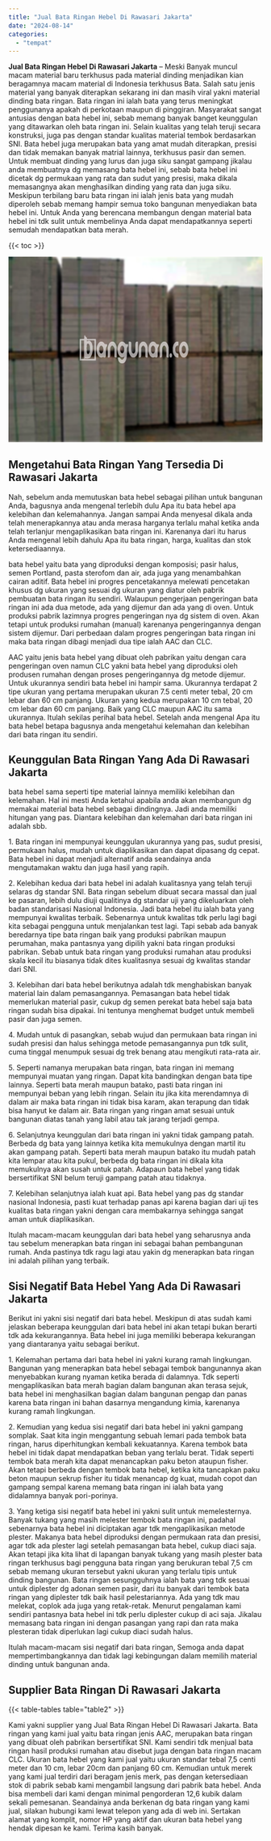 ```yaml
---
title: "Jual Bata Ringan Hebel Di Rawasari Jakarta"
date: "2024-08-14"
categories: 
  - "tempat"
---
```


**Jual Bata Ringan Hebel Di Rawasari Jakarta** – Meski Banyak muncul macam material baru terkhusus pada material dinding menjadikan kian beragamnya macam material di Indonesia terkhusus Bata. Salah satu jenis material yang banyak diterapkan sekarang ini dan masih viral yakni material dinding bata ringan. Bata ringan ini ialah bata yang terus meningkat penggunanya apakah di perkotaan maupun di pinggiran. Masyarakat sangat antusias dengan bata hebel ini, sebab memang banyak banget keunggulan yang ditawarkan oleh bata ringan ini. Selain kualitas yang telah teruji secara konstruksi, juga pas dengan standar kualitas material tembok berdasarkan SNI. Bata hebel juga merupakan bata yang amat mudah diterapkan, presisi dan tidak memakan banyak matrial lainnya, terkhusus pasir dan semen. Untuk membuat dinding yang lurus dan juga siku sangat gampang jikalau anda membuatnya dg memasang bata hebel ini, sebab bata hebel ini dicetak dg permukaan yang rata dan sudut yang presisi, maka dikala memasangnya akan menghasilkan dinding yang rata dan juga siku. Meskipun terbilang baru bata ringan ini ialah jenis bata yang mudah diperoleh sebab memang hampir semua toko bangunan menyediakan bata hebel ini. Untuk Anda yang berencana membangun dengan material bata hebel ini tdk sulit untuk membelinya Anda dapat mendapatkannya seperti semudah mendapatkan bata merah.

{{< toc >}}

![Jual Bata Ringan Hebel Di Rawasari Jakarta](/images/jual-hebel-murah-21.png)

## Mengetahui Bata Ringan Yang Tersedia Di Rawasari Jakarta

Nah, sebelum anda memutuskan bata hebel sebagai pilihan untuk bangunan Anda, bagusnya anda mengenal terlebih dulu Apa itu bata hebel apa kelebihan dan kelemahannya. Jangan sampai Anda menyesal dikala anda telah menerapkannya atau anda merasa harganya terlalu mahal ketika anda telah terlanjur mengaplikasikan bata ringan ini. Karenanya dari itu harus Anda mengenal lebih dahulu Apa itu bata ringan, harga, kualitas dan stok ketersediaannya.

bata hebel yaitu bata yang diproduksi dengan komposisi; pasir halus, semen Portland, pasta sterofom dan air, ada juga yang menambahkan cairan aditif. Bata hebel ini progres pencetakannya melewati pencetakan khusus dg ukuran yang sesuai dg ukuran yang diatur oleh pabrik pembuatan bata ringan itu sendiri. Walaupun pengerjaan pengeringan bata ringan ini ada dua metode, ada yang dijemur dan ada yang di oven. Untuk produksi pabrik lazimnya progres pengeringan nya dg sistem di oven. Akan tetapi untuk produksi rumahan (manual) karenanya pengeringannya dengan sistem dijemur. Dari perbedaan dalam progres pengeringan bata ringan ini maka bata ringan dibagi menjadi dua tipe ialah AAC dan CLC.

AAC yaitu jenis bata hebel yang dibuat oleh pabrikan yaitu dengan cara pengeringan oven namun CLC yakni bata hebel yang diproduksi oleh produsen rumahan dengan proses pengeringannya dg metode dijemur. Untuk ukurannya sendiri bata hebel ini hampir sama. Ukurannya terdapat 2 tipe ukuran yang pertama merupakan ukuran 7.5 centi meter tebal, 20 cm lebar dan 60 cm panjang. Ukuran yang kedua merupakan 10 cm tebal, 20 cm lebar dan 60 cm panjang. Baik yang CLC maupun AAC itu sama ukurannya. Itulah sekilas perihal bata hebel. Setelah anda mengenal Apa itu bata hebel betapa bagusnya anda mengetahui kelemahan dan kelebihan dari bata ringan itu sendiri.

## Keunggulan Bata Ringan Yang Ada Di Rawasari Jakarta

bata hebel sama seperti tipe material lainnya memiliki kelebihan dan kelemahan. Hal ini mesti Anda ketahui apabila anda akan membangun dg memakai material bata hebel sebagai dindingnya. Jadi anda memiliki hitungan yang pas. Diantara kelebihan dan kelemahan dari bata ringan ini adalah sbb.

1\. Bata ringan ini mempunyai keunggulan ukurannya yang pas, sudut presisi, permukaan halus, mudah untuk diaplikasikan dan dapat dipasang dg cepat. Bata hebel ini dapat menjadi alternatif anda seandainya anda mengutamakan waktu dan juga hasil yang rapih.

2\. Kelebihan kedua dari bata hebel ini adalah kualitasnya yang telah teruji selaras dg standar SNI. Bata ringan sebelum dibuat secara massal dan jual ke pasaran, lebih dulu diuji qualitinya dg standar uji yang dikeluarkan oleh badan standarisasi Nasional Indonesia. Jadi bata hebel itu ialah bata yang mempunyai kwalitas terbaik. Sebenarnya untuk kwalitas tdk perlu lagi bagi kita sebagai pengguna untuk menjalankan test lagi. Tapi sebab ada banyak beredarnya tipe bata ringan baik yang produksi pabrikan maupun perumahan, maka pantasnya yang dipilih yakni bata ringan produksi pabrikan. Sebab untuk bata ringan yang produksi rumahan atau produksi skala kecil itu biasanya tidak dites kualitasnya sesuai dg kwalitas standar dari SNI.

3\. Kelebihan dari bata hebel berikutnya adalah tdk menghabiskan banyak material lain dalam pemasangannya. Pemasangan bata hebel tidak memerlukan material pasir, cukup dg semen perekat bata hebel saja bata ringan sudah bisa dipakai. Ini tentunya menghemat budget untuk membeli pasir dan juga semen.

4\. Mudah untuk di pasangkan, sebab wujud dan permukaan bata ringan ini sudah presisi dan halus sehingga metode pemasangannya pun tdk sulit, cuma tinggal menumpuk sesuai dg trek benang atau mengikuti rata-rata air.

5\. Seperti namanya merupakan bata ringan, bata ringan ini memang mempunyai muatan yang ringan. Dapat kita bandingkan dengan bata tipe lainnya. Seperti bata merah maupun batako, pasti bata ringan ini mempunyai beban yang lebih ringan. Selain itu jika kita merendamnya di dalam air maka bata ringan ini tidak bisa karam, akan terapung dan tidak bisa hanyut ke dalam air. Bata ringan yang ringan amat sesuai untuk bangunan diatas tanah yang labil atau tak jarang terjadi gempa.

6\. Selanjutnya keunggulan dari bata ringan ini yakni tidak gampang patah. Berbeda dg bata yang lainnya ketika kita memukulnya dengan martil itu akan gampang patah. Seperti bata merah maupun batako itu mudah patah kita lempar atau kita pukul, berbeda dg bata ringan ini dikala kita memukulnya akan susah untuk patah. Adapaun bata hebel yang tidak bersertifikat SNI belum teruji gampang patah atau tidaknya.

7\. Kelebihan selanjutnya ialah kuat api. Bata hebel yang pas dg standar nasional Indonesia, pasti kuat terhadap panas api karena bagian dari uji tes kualitas bata ringan yakni dengan cara membakarnya sehingga sangat aman untuk diaplikasikan.

Itulah macam-macam keunggulan dari bata hebel yang seharusnya anda tau sebelum menerapkan bata ringan ini sebagai bahan pembangunan rumah. Anda pastinya tdk ragu lagi atau yakin dg menerapkan bata ringan ini adalah pilihan yang terbaik.

## Sisi Negatif Bata Hebel Yang Ada Di Rawasari Jakarta

Berikut ini yakni sisi negatif dari bata hebel. Meskipun di atas sudah kami jelaskan beberapa keunggulan dari bata hebel ini akan tetapi bukan berarti tdk ada kekurangannya. Bata hebel ini juga memiliki beberapa kekurangan yang diantaranya yaitu sebagai berikut.

1\. Kelemahan pertama dari bata hebel ini yakni kurang ramah lingkungan. Bangunan yang menerapkan bata hebel sebagai tembok bangunannya akan menyebabkan kurang nyaman ketika berada di dalamnya. Tdk seperti mengaplikasikan bata merah bagian dalam bangunan akan terasa sejuk, bata hebel ini menghasilkan bagian dalam bangunan pengap dan panas karena bata ringan ini bahan dasarnya mengandung kimia, karenanya kurang ramah lingkungan.

2\. Kemudian yang kedua sisi negatif dari bata hebel ini yakni gampang somplak. Saat kita ingin menggantung sebuah lemari pada tembok bata ringan, harus diperhitungkan kembali kekuatannya. Karena tembok bata hebel ini tidak dapat mendapatkan beban yang terlalu berat. Tidak seperti tembok bata merah kita dapat menancapkan paku beton ataupun fisher. Akan tetapi berbeda dengan tembok bata hebel, ketika kita tancapkan paku beton maupun sekrup fisher itu tidak menancap dg kuat, mudah copot dan gampang sempal karena memang bata ringan ini ialah bata yang didalamnya banyak pori-porinya.

3\. Yang ketiga sisi negatif bata hebel ini yakni sulit untuk memelesternya. Banyak tukang yang masih melester tembok bata ringan ini, padahal sebenarnya bata hebel ini diciptakan agar tdk mengaplikasikan metode plester. Makanya bata hebel diproduksi dengan permukaan rata dan presisi, agar tdk ada plester lagi setelah pemasangan bata hebel, cukup diaci saja. Akan tetapi jika kita lihat di lapangan banyak tukang yang masih plester bata ringan terkhusus bagi pengguna bata ringan yang berukuran tebal 7,5 cm sebab memang ukuran tersebut yakni ukuran yang terlalu tipis untuk dinding bangunan. Bata ringan sesungguhnya ialah bata yang tdk sesuai untuk diplester dg adonan semen pasir, dari itu banyak dari tembok bata ringan yang diplester tdk baik hasil pelestariannya. Ada yang tdk mau melekat, coplok ada juga yang retak-retak. Menurut pengalaman kami sendiri pantasnya bata hebel ini tdk perlu diplester cukup di aci saja. Jikalau memasang bata ringan ini dengan pasangan yang rapi dan rata maka plesteran tidak diperlukan lagi cukup diaci sudah halus.

Itulah macam-macam sisi negatif dari bata ringan, Semoga anda dapat mempertimbangkannya dan tidak lagi kebingungan dalam memilih material dinding untuk bangunan anda.

## Supplier Bata Ringan Di Rawasari Jakarta

{{< table-tables table="table2" >}}

Kami yakni supplier yang Jual Bata Ringan Hebel Di Rawasari Jakarta. Bata ringan yang kami jual yaitu bata ringan jenis AAC, merupakan bata ringan yang dibuat oleh pabrikan bersertifikat SNI. Kami sendiri tdk menjual bata ringan hasil produksi rumahan atau disebut juga dengan bata ringan macam CLC. Ukuran bata hebel yang kami jual yaitu ukuran standar tebal 7,5 centi meter dan 10 cm, lebar 20cm dan panjang 60 cm. Kemudian untuk merek yang kami jual terdiri dari beragam jenis merk, pas dengan ketersediaan stok di pabrik sebab kami mengambil langsung dari pabrik bata hebel. Anda bisa membeli dari kami dengan minimal pengorderan 12,6 kubik dalam sekali pemesanan. Seandainya anda berkenan dg bata ringan yang kami jual, silakan hubungi kami lewat telepon yang ada di web ini. Sertakan alamat yang komplit, nomor HP yang aktif dan ukuran bata hebel yang hendak dipesan ke kami. Terima kasih banyak.

